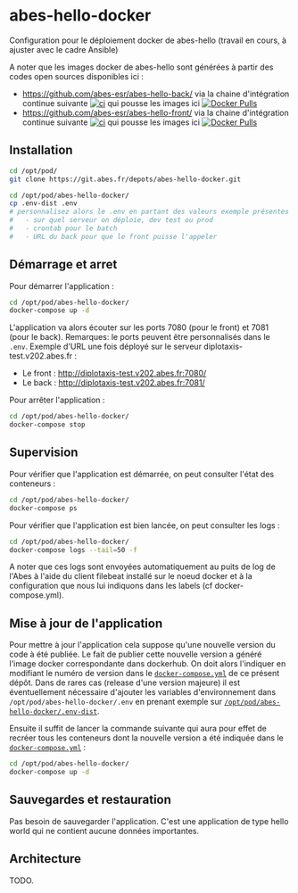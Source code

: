 # abes-hello-docker

Configuration pour le déploiement docker de abes-hello (travail en cours, à ajuster avec le cadre Ansible)

A noter que les images docker de abes-hello sont générées à partir des codes open sources disponibles ici :
- https://github.com/abes-esr/abes-hello-back/ via la chaine d'intégration continue suivante [![ci](https://github.com/abes-esr/abes-hello-back/actions/workflows/build-test-pubtodockerhub.yml/badge.svg)](https://github.com/abes-esr/abes-hello-back/actions/workflows/build-test-pubtodockerhub.yml) qui pousse les images ici [![Docker Pulls](https://img.shields.io/docker/pulls/abesesr/abes-hello.svg)](https://hub.docker.com/r/abesesr/abes-hello/)
- https://github.com/abes-esr/abes-hello-front/  via la chaine d'intégration continue suivante [![ci](https://github.com/abes-esr/abes-hello-front/actions/workflows/build-test-pubtodockerhub.yml/badge.svg)](https://github.com/abes-esr/abes-hello-front/actions/workflows/build-test-pubtodockerhub.yml) qui pousse les images ici [![Docker Pulls](https://img.shields.io/docker/pulls/abesesr/abes-hello.svg)](https://hub.docker.com/r/abesesr/abes-hello/)

## Installation

```bash
cd /opt/pod/
git clone https://git.abes.fr/depots/abes-hello-docker.git

cd /opt/pod/abes-hello-docker/
cp .env-dist .env
# personnalisez alors le .env en partant des valeurs exemple présentes dans le .env-dist:
#   - sur quel serveur on déploie, dev test ou prod
#   - crontab pour le batch
#   - URL du back pour que le front puisse l'appeler
```

## Démarrage et arret

Pour démarrer l'application :
```bash
cd /opt/pod/abes-hello-docker/
docker-compose up -d
```

L'application va alors écouter sur les ports 7080 (pour le front) et 7081 (pour le back). Remarques: le ports peuvent être personnalisés dans le ``.env``.
Exemple d'URL une fois déployé sur le serveur diplotaxis-test.v202.abes.fr :
- Le front : http://diplotaxis-test.v202.abes.fr:7080/
- Le back : http://diplotaxis-test.v202.abes.fr:7081/

Pour arrêter l'application :
```bash
cd /opt/pod/abes-hello-docker/
docker-compose stop
```

## Supervision

Pour vérifier que l'application est démarrée, on peut consulter l'état des conteneurs :
```bash
cd /opt/pod/abes-hello-docker/
docker-compose ps
```

Pour vérifier que l'application est bien lancée, on peut consulter les logs :
```bash
cd /opt/pod/abes-hello-docker/
docker-compose logs --tail=50 -f
```
A noter que ces logs sont envoyées automatiquement au puits de log de l'Abes à l'aide du client filebeat installé sur le noeud docker et à la configuration que nous lui indiquons dans les labels (cf docker-compose.yml).


## Mise à jour de l'application

Pour mettre à jour l'application cela suppose qu'une nouvelle version du code à été publiée. Le fait de publier cette nouvelle version a généré l'image docker correspondante dans dockerhub. On doit alors l'indiquer en modifiant le numéro de version dans le [``docker-compose.yml``](https://git.abes.fr/depots/abes-hello-docker/-/blob/main/docker-compose.yml) de ce présent dépôt. Dans de rares cas (release d'une version majeure) il est éventuellement nécessaire d'ajouter les variables d'environnement dans ``/opt/pod/abes-hello-docker/.env`` en prenant exemple sur [``/opt/pod/abes-hello-docker/.env-dist``](https://git.abes.fr/depots/abes-hello-docker/-/blob/main/.env-dist).

Ensuite il suffit de lancer la commande suivante qui aura pour effet de recréer tous les conteneurs dont la nouvelle version a été indiquée dans le [``docker-compose.yml``](https://git.abes.fr/depots/abes-hello-docker/-/blob/main/docker-compose.yml) :
```bash
cd /opt/pod/abes-hello-docker/
docker-compose up -d
```


## Sauvegardes et restauration

Pas besoin de sauvegarder l'application. C'est une application de type hello world qui ne contient aucune données importantes.

## Architecture

TODO.
